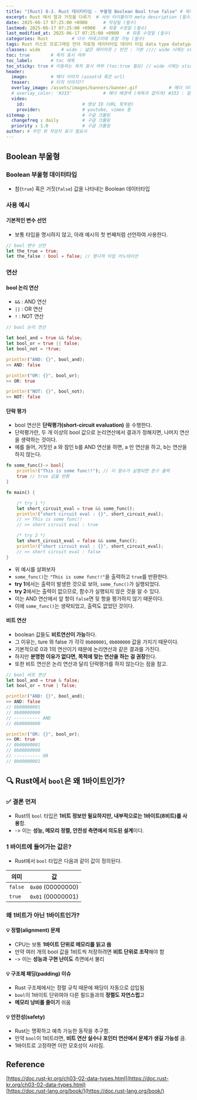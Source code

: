 ```yaml
---
title: "[Rust] 8-3. Rust 데이터타입 - 부울형 Boolean Bool true false" # 제목 (필수)
excerpt: Rust 에서 참과 거짓을 다루기  # 서브 타이틀이자 meta description (필수)
date: 2025-06-17 07:25:00 +0900      # 작성일 (필수)
lastmod: 2025-06-17 07:25:00 +0900   # 최종 수정일 (필수)
last_modified_at: 2025-06-17 07:25:00 +0900   # 최종 수정일 (필수)
categories: Rust         # 다수 카테고리에 포함 가능 (필수)
tags: Rust 러스트 프로그래밍 언어 자료형 데이터타입 데이터 타입 data type datatype 부울 불 bool boolean true false                   # 태그 복수개 가능 (필수)
classes: wide        # wide : 넓은 레이아웃 / 빈칸 : 기본 //// wide 시에는 sticky toc 불가
toc: true        # 목차 표시 여부
toc_label:       # toc 제목
toc_sticky: true # 이동하는 목차 표시 여부 (toc:true 필요) // wide 시에는 sticky toc 불가
header: 
  image:         # 헤더 이미지 (asset내 혹은 url)
  teaser:        # 티저 이미지??
  overlay_image: /assets/images/banners/banner.gif            # 헤더 이미지 (제목과 겹치게)
  # overlay_color: '#333'            # 헤더 배경색 (제목과 겹치게) #333 : 짙은 회색 (필수)
  video:
    id:                      # 영상 ID (URL 뒷부분)
    provider:                # youtube, vimeo 등
sitemap :                    # 구글 크롤링
  changefreq : daily         # 구글 크롤링
  priority : 1.0             # 구글 크롤링
author: # 주인 외 작성자 표기 필요시
---
```

<!--postNo: 20250617_001-->



## Boolean 부울형  

### Boolean 부울형 데이터타입  

- 참(`true`) 혹은 거짓(`false`) 값을 나타내는 Boolean 데이터타입  

### 사용 예시  

#### 기본적인 변수 선언  

- 보통 타입을 명시하지 않고, 아래 예시의 첫 번째처럼 선언하여 사용한다.  

```rust
// bool 변수 선언
let the_true = true;
let the_false : bool = false; // 명시적 타입 어노테이션
```

### 연산  

#### bool 논리 연산  

- `&&` : AND 연산  
- `||` : OR 연산  
- `!` : NOT 연산  

```rust
// bool 논리 연산

let bool_and = true && false;
let bool_or = true || false;
let bool_not = !true;

println!("AND: {}", bool_and);
>> AND: false

println!("OR: {}", bool_or);
>> OR: true

println!("NOT: {}", bool_not);
>> NOT: false
```

#### 단락 평가  

- bool 연산은 **단락평가(short-circuit evaluation)** 을 수행한다.  
- 단락평가란, 두 개 이상의 bool 값으로 논리연산에서 결과가 정해지면, 나머지 연산을 생략하는 것이다.  
- 예를 들어, 거짓인 a 와 참인 b를 AND 연산을 하면, a 만 연산을 하고, b는 연산을 하지 않는다.  

```rust
fn some_func()-> bool{
	println!("This is some func!!"); // 이 함수가 실행되면 문구 출력
	true // true 값을 반환
}

fn main() {

	/* try 1 */
	let short_circuit_eval = true && some_func();
	println!("short circuit eval : {}", short_circuit_eval);
	// >> This is some func!!
	// >> short circuit eval : true

	/* try 2 */
	let short_circuit_eval = false && some_func();
	println!("short circuit eval : {}", short_circuit_eval);
	// >> short circuit eval : false
}
```

- 위 예시를 살펴보자  
- `some_func()`는 `"This is some func!!"`을 출력하고 `true`를 반환한다.  
- **try 1**에서는 출력이 발생한 것으로 보아, `some_func()`가 실행되었다.  
- **try 2**에서는 출력이 없으므로, 함수가 실행되지 않은 것을 알 수 있다.  
- 이는 AND 연산에서 앞 항이 `false`면 뒷 항을 평가하지 않기 때문이다.  
- 이에 `some_func()`는 생략되었고, 출력도 없었던 것이다.  

#### 비트 연산

- boolean 값들도 **비트연산이 가능**하다.  
- 그 이유는, ture 와 false  가 각각 `0b000001`, `0b000000` 값을 가지기 때문이다.  
- 기본적으로 0과 1의 연산이기 때문에 논리연산과 같은 결과를 가진다.  
- 하지만 **분명한 이유가 없다면, 목적에 맞는 연산을 하는 걸 권장**한다.  
- 또한 비트 연산은 논리 연산과 달리 단락평가를 하지 않는다는 점을 참고.  

```rust
// bool 비트 연산
let bool_and = true & false;
let bool_or = true | false;

println!("AND: {}", bool_and);
>> AND: false
// 0b00000001
// 0b00000000
// ---------- AND
// 0b00000000

println!("OR: {}", bool_or);
>> OR: true
// 0b00000001
// 0b00000000
// ---------- OR
// 0b00000001
```


## 🔍 Rust에서 `bool`은 왜 1바이트인가?  

### ✅ 결론 먼저  

- Rust의 `bool` 타입은 **1비트 정보만 필요하지만, 내부적으로는 1바이트(8비트)를 사용**함.  
- -> 이는 **성능, 메모리 정렬, 안전성 측면에서 의도된 설계**이다.  

### 1 바이트에 들어가는 값은?

- Rust에서 `bool` 타입은 다음과 같이 값이 정의된다.  

| 의미      | 값                 |
| ------- | ----------------- |
| `false` | `0x00` (00000000) |
| `true`  | `0x01` (00000001) |

### 왜 1비트가 아닌 1바이트인가?

#### 💡 정렬(alignment) 문제  

- CPU는 보통 **1바이트 단위로 메모리를 읽고 씀**  
- 만약 여러 개의 bool 값을 1비트씩 저장하려면 **비트 단위로 조작**해야 함  
- -> 이는 **성능과 구현 난이도** 측면에서 불리  

#### 💡 구조체 패딩(padding) 이슈  

- Rust 구조체에서는 정렬 규칙 때문에 패딩이 자동으로 삽입됨  
- `bool`이 1바이트 단위여야 다른 필드들과의 **정렬도 자연스럽**고  
- **메모리 낭비를 줄이기** 쉬움  

#### 💡 안전성(safety)  

- Rust는 명확하고 예측 가능한 동작을 추구함.  
- 만약 `bool`이 1비트라면, **비트 연산 실수나 포인터 연산에서 문제가 생길 가능성** 큼.  
- 1바이트로 고정하면 이런 모호성이 사라짐.  


## Reference  

[https://doc.rust-kr.org/ch03-02-data-types.html](https://doc.rust-kr.org/ch03-02-data-types.html)  
[https://doc.rust-lang.org/book/](https://doc.rust-lang.org/book/)  